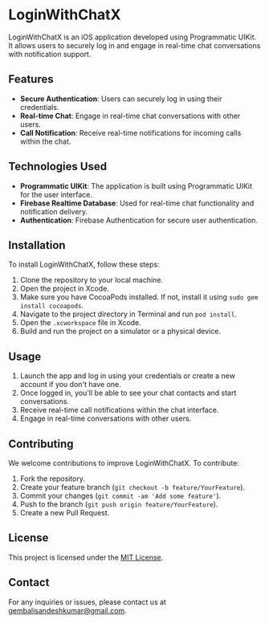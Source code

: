 # LoginWithChatX

LoginWithChatX is an iOS application developed using Programmatic UIKit. It allows users to securely log in and engage in real-time chat conversations with notification support.

## Features

- **Secure Authentication**: Users can securely log in using their credentials.
- **Real-time Chat**: Engage in real-time chat conversations with other users.
- **Call Notification**: Receive real-time notifications for incoming calls within the chat.

## Technologies Used

- **Programmatic UIKit**: The application is built using Programmatic UIKit for the user interface.
- **Firebase Realtime Database**: Used for real-time chat functionality and notification delivery.
- **Authentication**: Firebase Authentication for secure user authentication.

## Installation

To install LoginWithChatX, follow these steps:

1. Clone the repository to your local machine.
2. Open the project in Xcode.
3. Make sure you have CocoaPods installed. If not, install it using `sudo gem install cocoapods`.
4. Navigate to the project directory in Terminal and run `pod install`.
5. Open the `.xcworkspace` file in Xcode.
6. Build and run the project on a simulator or a physical device.

## Usage

1. Launch the app and log in using your credentials or create a new account if you don't have one.
2. Once logged in, you'll be able to see your chat contacts and start conversations.
3. Receive real-time call notifications within the chat interface.
4. Engage in real-time conversations with other users.

## Contributing

We welcome contributions to improve LoginWithChatX. To contribute:

1. Fork the repository.
2. Create your feature branch (`git checkout -b feature/YourFeature`).
3. Commit your changes (`git commit -am 'Add some feature'`).
4. Push to the branch (`git push origin feature/YourFeature`).
5. Create a new Pull Request.

## License

This project is licensed under the [MIT License](LICENSE).

## Contact

For any inquiries or issues, please contact us at gembalisandeshkumar@gmail.com.
